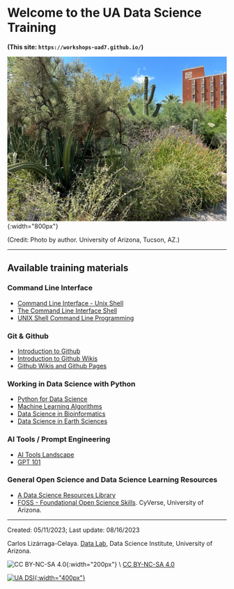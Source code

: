 # Welcome to the UA Data Science Training

**(This site: `https://workshops-uad7.github.io/`)**

![University of Arizona](./images/UofA1.jpeg){:width="800px"}

(Credit: Photo by author. University of Arizona, Tucson, AZ.)

***

## Available training materials

### Command Line Interface

* [Command Line Interface - Unix Shell](https://workshops-uad7.github.io/CommandLineInterface/)
* [The Command Line Interface Shell](https://github.com/clizarraga-UAD7/Workshops/wiki/The-Command-Line-Interface-Shell)
* [UNIX Shell Command Line Programming](https://github.com/clizarraga-UAD7/Workshops/wiki/UNIX-Shell---Command-Line-Programming)

### Git & Github

* [Introduction to Github](https://github.com/clizarraga-UAD7/Workshops/wiki/Introduction-to-Github)
* [Introduction to Github Wikis](https://github.com/ua-data7/Trainings/wiki/Introduction-to-Github-Wikis)
* [Github Wikis and Github Pages](https://github.com/clizarraga-UAD7/Workshops/wiki/Github-Wikis-and-Github-Pages)

### Working in Data Science with Python

* [Python for Data Science](https://github.com/clizarraga-UAD7/Workshops/wiki)
* [Machine Learning Algorithms](https://github.com/clizarraga-UAD7/MLWorkshops/wiki)
* [Data Science in Bioinformatics](https://github.com/clizarraga-UAD7/Bioinformatics/wiki)
* [Data Science in Earth Sciences](https://github.com/clizarraga-UAD7/geo-datascience2)

### AI Tools / Prompt Engineering

* [AI Tools Landscape](https://github.com/ua-data7/LearningResources/wiki/AI-Tools-Landscape)
* [GPT 101](https://ua-data7.github.io/introllms/)
  

### General Open Science and Data Science Learning Resources

* [A Data Science Resources Library](https://github.com/ua-data7/LearningResources/wiki)
* [FOSS - Foundational Open Science Skills](https://foss.cyverse.org). CyVerse, University of Arizona.

***

Created: 05/11/2023;  Last update: 08/16/2023

Carlos Lizárraga-Celaya. [Data Lab](https://github.com/clizarraga-UAD7/DataScienceLab/wiki), Data Science Institute, University of Arizona.

![CC BY-NC-SA 4.0](https://mirrors.creativecommons.org/presskit/buttons/88x31/png/by-nc-sa.png){:width="200px"} \  [CC BY-NC-SA 4.0](https://creativecommons.org/licenses/by-nc-sa/4.0/)

[![UA DSI](https://datascience.arizona.edu/sites/default/files/Data%20Science%20Institute_Webheader%20%281%29.svg){:width="400px"}](https://datascience.arizona.edu)
